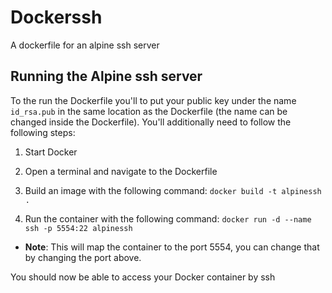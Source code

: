 # Dockerssh
A dockerfile for an alpine ssh server

## Running the Alpine ssh server
To the run the Dockerfile you'll to put your public key under the name `id_rsa.pub` in the same location as the Dockerfile (the name can be changed inside the Dockerfile). You'll additionally need to follow the following steps:

1. Start Docker

2. Open a terminal and navigate to the Dockerfile

3. Build an image with the following command: `docker build -t alpinessh .`

4. Run the container with the following command: `docker run -d --name ssh -p 5554:22 alpinessh`

+ **Note**: This will map the container to the port 5554, you can change that by changing the port above.

You should now be able to access your Docker container by ssh
